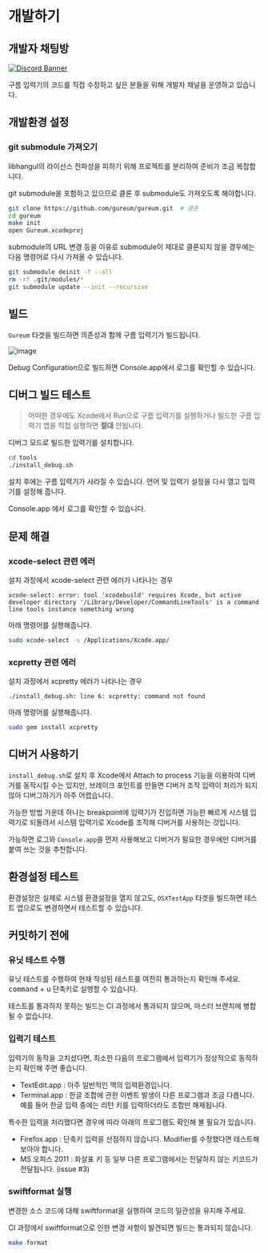 # 개발하기

## 개발자 채팅방

[![Discord Banner](https://discordapp.com/api/guilds/1043532404251430952/widget.png?style=banner2)](https://discord.gg/wMbNU7EC8y)

구름 입력기의 코드를 직접 수정하고 싶은 분들을 위해 개발자 채널을 운영하고 있습니다.

## 개발환경 설정

### git submodule 가져오기

libhangul의 라이선스 전파성을 피하기 위해 프로젝트를 분리하여 준비가 조금 복잡합니다.

git submodule을 포함하고 있으므로 클론 후 submodule도 가져오도록 해야합니다.

``` sh
git clone https://github.com/gureum/gureum.git  # 클론
cd gureum
make init
open Gureum.xcodeproj
```

submodule의 URL 변경 등을 이유로 submodule이 제대로 클론되지 않을 경우에는 다음 명령어로 다시 가져올 수 있습니다.

``` sh
git submodule deinit -f --all
rm -rf .git/modules/*
git submodule update --init --recursive
```

## 빌드

`Gureum` 타겟을 빌드하면 의존성과 함께 구름 입력기가 빌드됩니다.

![image](https://user-images.githubusercontent.com/906974/48977284-c5fc8e80-f0da-11e8-9ad2-7a40b8e774ea.png)

Debug Configuration으로 빌드하면 Console.app에서 로그를 확인할 수 있습니다.

## 디버그 빌드 테스트

> 어떠한 경우에도 Xcode에서 Run으로 구름 입력기를 실행하거나 빌드한 구름 입력기 앱을 직접 실행하면 **절대** 안됩니다.

디버그 모드로 빌드한 입력기를 설치합니다.

``` sh
cd tools
./install_debug.sh
```

설치 후에는 구름 입력기가 사라질 수 있습니다. 언어 및 입력기 설정을 다시 열고 입력기를 설정해 줍니다.

Console.app 에서 로그를 확인할 수 있습니다.

## 문제 해결

### xcode-select 관련 에러

설치 과정에서 xcode-select 관련 에러가 나타나는 경우

```
xcode-select: error: tool 'xcodebuild' requires Xcode, but active developer directory '/Library/Developer/CommandLineTools' is a command line tools instance something wrong
```

아래 명령어를 실행해줍니다.

``` sh
sudo xcode-select -s /Applications/Xcode.app/
```

### xcpretty 관련 에러

설치 과정에서 xcpretty 에러가 나타나는 경우

```
./install_debug.sh: line 6: xcpretty: command not found
```

아래 명령어를 실행해줍니다.

``` sh
sudo gem install xcpretty
```

## 디버거 사용하기

`install_debug.sh`로 설치 후 Xcode에서 Attach to process 기능을 이용하여 디버거를 동작시킬 수는 있지만, 브레이크 포인트를 만들면 디버거 조작 입력이 처리가 되지 않아 디버그하기가 아주 어렵습니다.

가능한 방법 가운데 하나는 breakpoint에 입력기가 진입하면 가능한 빠르게 시스템 입력기로 되돌려서 시스템 입력기로 Xcode를 조작해 디버거를 사용하는 것입니다.

가능하면 로그와 `Console.app`을 먼저 사용해보고 디버거가 필요한 경우에만 디버거를 붙여 쓰는 것을 추천합니다.


## 환경설정 테스트

환경설정은 실제로 시스템 환경설정을 열지 않고도, `OSXTestApp` 타겟을 빌드하면 테스트 앱으로도 변경하면서 테스트할 수 있습니다.

## 커밋하기 전에

### 유닛 테스트 수행

유닛 테스트를 수행하여 현재 작성된 테스트를 여전히 통과하는지 확인해 주세요. <kbd>command</kbd> + <kbd>u</kbd> 단축키로 실행할 수 있습니다.

테스트를 통과하지 못하는 빌드는 CI 과정에서 통과되지 않으며, 마스터 브랜치에 병합될 수 없습니다.

### 입력기 테스트

입력기의 동작을 고치셨다면, 최소한 다음의 프로그램에서 입력기가 정상적으로 동작하는지 확인해 주면 좋습니다.

- TextEdit.app : 아주 일반적인 맥의 입력환경입니다.
- Terminal.app : 한글 조합에 관한 이벤트 발생이 다른 프로그램과 조금 다릅니다. 예를 들어 한글 입력 중에는 리턴 키를 입력하더라도 조합만 해제됩니다.

특수한 입력을 처리했다면 경우에 따라 아래의 프로그램도 확인해 볼 필요가 있습니다.

- Firefox.app : 단축키 입력을 선점하지 않습니다. Modifier를 수정했다면 테스트해 보아야 합니다.
- MS 오피스 2011 : 화살표 키 등 일부 다른 프로그램에서는 전달하지 않는 키코드가 전달됩니다. (issue #3)

### swiftformat 실행

변경한 소스 코드에 대해 swiftformat을 실행하여 코드의 일관성을 유지해 주세요.

CI 과정에서 swiftformat으로 인한 변경 사항이 발견되면 빌드는 통과되지 않습니다.

```sh
make format
```
